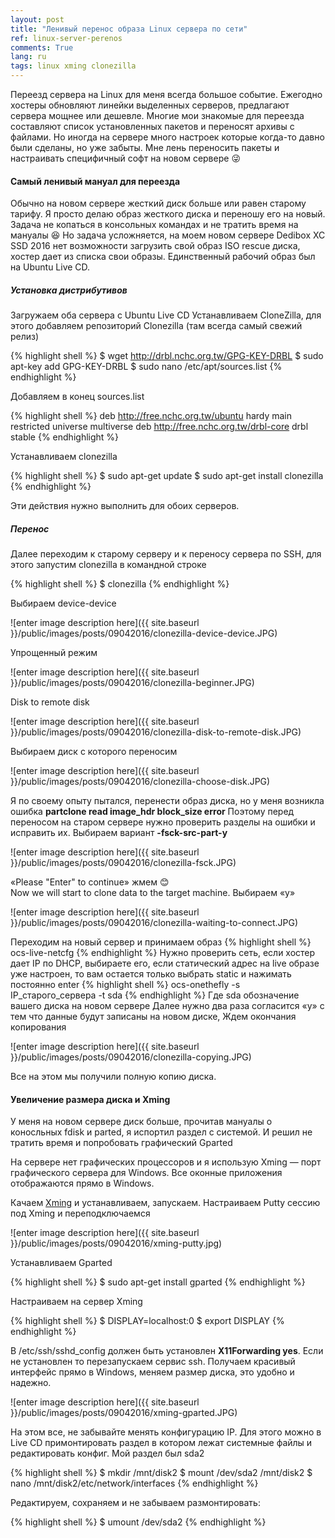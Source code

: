 ```yaml
---
layout: post
title: "Ленивый перенос образа Linux сервера по сети"
ref: linux-server-perenos
comments: True
lang: ru
tags: linux xming clonezilla
---
```


Переезд сервера на Linux для меня всегда большое событие. Ежегодно хостеры обновляют линейки выделенных серверов, предлагают сервера мощнее или дешевле. 
Многие мои знакомые для переезда составляют список установленных пакетов и переносят архивы с файлами. Но иногда на сервере много настроек которые когда-то давно были сделаны, но уже забыты.
Мне лень переносить пакеты и настраивать специфичный софт на новом сервере :stuck_out_tongue_winking_eye:

#### Самый ленивый мануал для переезда

Обычно на новом сервере жесткий диск больше или равен старому тарифу. Я просто делаю образ жесткого диска и переношу его на новый.
Задача не копаться в консольных командах и не тратить время на мануалы :laughing: Но задача усложняется, на моем новом сервере Dedibox XC SSD 2016 нет возможности загрузить свой образ ISO rescue диска, хостер дает из списка свои образы. Единственный рабочий образ был на Ubuntu Live CD.

##### Установка дистрибутивов
Загружаем оба сервера с Ubuntu Live CD
Устанавливаем CloneZilla, для этого добавляем репозиторий Clonezilla (там всегда самый свежий релиз)

{% highlight shell %}
$ wget http://drbl.nchc.org.tw/GPG-KEY-DRBL
$ sudo apt-key add GPG-KEY-DRBL
$ sudo nano /etc/apt/sources.list
{% endhighlight %}

Добавляем в конец sources.list   

{% highlight shell %}
deb http://free.nchc.org.tw/ubuntu hardy main restricted universe multiverse
deb http://free.nchc.org.tw/drbl-core drbl stable
{% endhighlight %}

Устанавливаем clonezilla

{% highlight shell %}
$ sudo apt-get update
$ sudo apt-get install clonezilla
{% endhighlight %}

Эти действия нужно выполнить для обоих серверов. 

##### Перенос

Далее переходим к старому серверу и к переносу сервера по SSH, для этого запустим clonezilla в командной строке
   
{% highlight shell %}
$ clonezilla
{% endhighlight %}

Выбираем device-device

![enter image description here]({{ site.baseurl }}/public/images/posts/09042016/clonezilla-device-device.JPG)

Упрощенный режим

![enter image description here]({{ site.baseurl }}/public/images/posts/09042016/clonezilla-beginner.JPG)

Disk to remote disk

![enter image description here]({{ site.baseurl }}/public/images/posts/09042016/clonezilla-disk-to-remote-disk.JPG)

Выбираем диск с которого переносим

![enter image description here]({{ site.baseurl }}/public/images/posts/09042016/clonezilla-choose-disk.JPG)

Я по своему опыту пытался, перенести образ диска, но у меня возникла ошибка **partclone read image_hdr block_size error**
Поэтому перед переносом на старом сервере нужно проверить разделы на ошибки и исправить их.
Выбираем вариант **-fsck-src-part-y**

![enter image description here]({{ site.baseurl }}/public/images/posts/09042016/clonezilla-fsck.JPG)

«Please "Enter" to continue» жмем :blush:<br>
Now we will start to clone data to the target machine. Выбираем «y»

![enter image description here]({{ site.baseurl }}/public/images/posts/09042016/clonezilla-waiting-to-connect.JPG)

Переходим на новый сервер и принимаем образ
{% highlight shell %}
ocs-live-netcfg
{% endhighlight %}
Нужно проверить сеть, если хостер дает IP по DHCP, выбираете его, если статический адрес на live образе уже настроен, то вам остается только выбрать static и нажимать постоянно enter
{% highlight shell %}
ocs-onethefly -s IP_старого_сервера -t sda
{% endhighlight %}
Где sda обозначение вашего диска на новом сервере
Далее нужно два раза согласится «y» с тем что данные будут записаны на новом диске, Ждем окончания копирования

![enter image description here]({{ site.baseurl }}/public/images/posts/09042016/clonezilla-copying.JPG)

Все на этом мы получили полную копию диска.

#### Увеличение размера диска и Xming

У меня на новом сервере диск больше, прочитав мануалы о коносльных fdisk и parted, я испортил раздел с системой. И решил не тратить время и попробовать графический Gparted

На сервере нет графических процессоров и я использую Xming — порт графического сервера для Windows. Все оконные приложения отображаются прямо в Windows.

Качаем [Xming](https://sourceforge.net/projects/xming/files/latest/download?source=files) и устанавливаем, запускаем.
Настраиваем Putty сессию под Xming и переподключаемся

![enter image description here]({{ site.baseurl }}/public/images/posts/09042016/xming-putty.jpg)

Устанавливаем Gparted

{% highlight shell %}
$ sudo apt-get install gparted
{% endhighlight %}

Настраиваем на сервер Xming

{% highlight shell %}
$ DISPLAY=localhost:0
$ export DISPLAY
{% endhighlight %}

В /etc/ssh/sshd_config должен быть установлен **X11Forwarding yes**. Если не установлен то перезапускаем сервис ssh. Получаем красивый интерфейс прямо в Windows, меняем размер диска, это удобно и надежно.

![enter image description here]({{ site.baseurl }}/public/images/posts/09042016/xming-gparted.JPG)

На этом все, не забывайте менять конфигурацию IP. Для этого можно в Live CD примонтировать раздел в котором лежат системные файлы и редактировать конфиг. Мой раздел был sda2

{% highlight shell %}
$ mkdir /mnt/disk2
$ mount /dev/sda2 /mnt/disk2
$ nano /mnt/disk2/etc/network/interfaces
{% endhighlight %}
	
Редактируем, сохраняем и не забываем размонтировать:

{% highlight shell %}
$ umount /dev/sda2
{% endhighlight %}